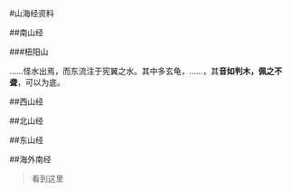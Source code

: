 #山海经资料

##南山经

###杻阳山

……怪水出焉，而东流注于宪翼之水。其中多玄龟，……，其**音如判木，佩之不聋**，可以为底。


##西山经

##北山经

##东山经

##海外南经

> 看到这里
